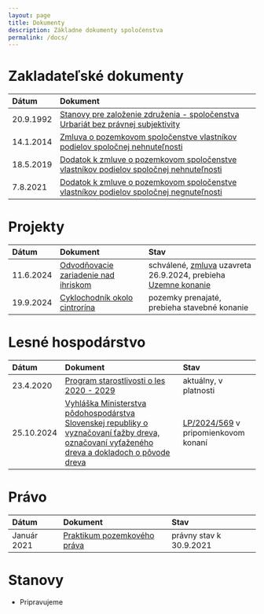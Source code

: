 ```yaml
---
layout: page
title: Dokumenty
description: Základne dokumenty spoločenstva
permalink: /docs/
---
```


# Zakladateľské dokumenty

| Dátum        | Dokument          |
|:-------------|:------------------|
| 20.9.1992   | [Stanovy pre založenie združenia - spoločenstva Urbariát bez právnej subjektivity](./docs/1992-09-20-ZZ.pdf) |
| 14.1.2014   | [Zmluva o pozemkovom spoločenstve vlastníkov podielov spoločnej nehnuteľnosti](./docs/2014-01-14-ZZ-anon.pdf) |
| 18.5.2019   | [Dodatok k zmluve o pozemkovom spoločenstve vlastníkov podielov spoločnej nehnuteľnosti](./docs/2019-05-18-ZZ-Dodatok.pdf)|
|7.8.2021     | [Dodatok k zmluve o pozemkovom spoločenstve vlastníkov podielov spoločnej negnuteľnosti](./docs/2021-08-07-ZZ-Dodatok-1.pdf)|


# Projekty

| Dátum        | Dokument          | Stav |
|:-------------|:------------------|:------|
| 11.6.2024   | [Odvodňovacie zariadenie nad ihriskom](./_posts/2024-06-11-RetenckaIhrisko.md)| schválené, [zmluva](https://drive.google.com/file/d/1dVn3ogNWCydnBpuxlJcHOElSbHoHP744/view?usp=drive_link) uzavreta 26.9.2024, prebieha [Uzemne konanie](https://drive.google.com/file/d/1GNx6F_ul-NiwoBn7hfNo8SphgUlXxLWI/view?usp=drive_link)|
| 19.9.2024   |[Cyklochodník okolo cintrorína](./_posts/2024-09-20-Cyklochodnik-Cintorin.md)|pozemky prenajaté, prebieha stavebné konanie|

# Lesné hospodárstvo

| Dátum        | Dokument          | Stav |
|:-------------|:------------------|:------|
| 23.4.2020    | [Program starostlivosti o les 2020 - 2029](https://drive.google.com/file/d/1iTZVhZ-uITOTUCy7I2hu1q1THcTyJhCL/view?usp=drive_link) | aktuálny, v platnosti |
| 25.10.2024   | [Vyhláška Ministerstva pôdohospodárstva Slovenskej republiky o vyznačovaní ťažby dreva, označovaní vyťaženého dreva a dokladoch o pôvode dreva](https://www.slov-lex.sk/ezbierky/pravne-predpisy/SK/ZZ/2006/232/)| [LP/2024/569](https://www.slov-lex.sk/elegislativa/legislativne-procesy/SK/LP/2024/569) v pripomienkovom konaní|

# Právo

| Dátum        | Dokument          | Stav |
|:-------------|:------------------|:------|
| Január 2021   | [Praktikum pozemkového práva](https://drive.google.com/file/d/1J7sm2tkFYAsTRTROYT9azH6-b9AJuw3B/view?usp=drive_link)| právny stav k 30.9.2021|


# Stanovy

- Pripravujeme
